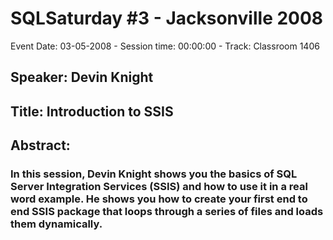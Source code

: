 # SQLSaturday #3 - Jacksonville 2008
Event Date: 03-05-2008 - Session time: 00:00:00 - Track: Classroom 1406
## Speaker: Devin Knight
## Title: Introduction to SSIS
## Abstract:
### In this session, Devin Knight shows you the basics of SQL Server Integration Services (SSIS) and how to use it in a real word example. He shows you how to create your first end to end SSIS package that loops through a series of files and loads them dynamically. 
